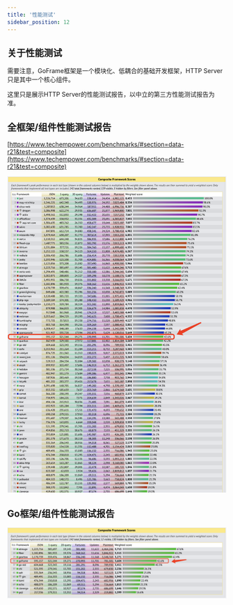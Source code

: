 ```yaml
---
title: '性能测试'
sidebar_position: 12
---
```


## 关于性能测试

需要注意，GoFrame框架是一个模块化、低耦合的基础开发框架，HTTP Server只是其中一个核心组件。

这里只是展示HTTP Server的性能测试报告，以中立的第三方性能测试报告为准。

## 全框架/组件性能测试报告

[https://www.techempower.com/benchmarks/#section=data-r21&test=composite](https://www.techempower.com/benchmarks/#section=data-r21&test=composite)

![](/markdown/d52712b2a62f96221360b8f8343d306e.png)

## Go框架/组件性能测试报告

![](/markdown/cca0e9afde14ef886d316a554ba90be2.png)